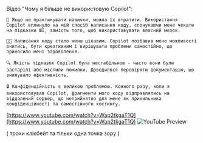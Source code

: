 <!--
date: 2025-02-02T23:23:04.117Z
-->

Відео "Чому я більше не використовую Copilot":

    🧠 Якщо не практикувати навички, можна їх втратити. Використання Copilot вплинуло на мій спосіб написання коду, спонукаючи мене чекати на підказки ШІ, замість того, щоб використовувати власний мозок.

    👨‍💻 Написання коду стало менш цікавим. Copilot позбавив мене можливості вчитись, бути креативним і вирішувати проблеми самостійно, що приносило мені задоволення.

    🔍 Якість підказок Copilot була нестабільною - часто вони були застарілі або містили помилки. Доводилося перевіряти документацію, що знижувало ефективність.

    🔒 Конфіденційність є великою проблемою. Кожного разу, коли я використовував Copilot, фрагменти мого коду відправлялись на віддалений сервер, що неприйнятно для мене як прихильника конфіденційності та самостійного хостингу.


[https://www.youtube.com/watch?v=Wap2tkgaT1Q](https://www.youtube.com/watch?v=Wap2tkgaT1Q)
![YouTube Preview](https://img.youtube.com/vi/Wap2tkgaT1Q/mqdefault.jpg)

( трохи клікбейт та тільки одна точка зору )